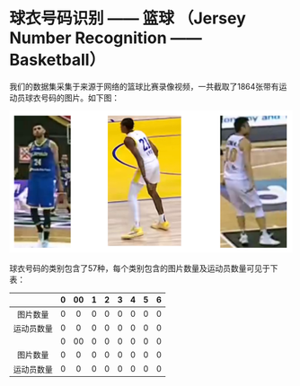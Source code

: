 # 球衣号码识别 —— 篮球 （Jersey Number Recognition —— Basketball）

我们的数据集采集于来源于网络的篮球比赛录像视频，一共截取了1864张带有运动员球衣号码的图片。如下图：

![image](https://github.com/zhiSports/AI_Sports_Dataset/blob/main/data/Jersey%20Number%20Recognition/img/demo.png)

球衣号码的类别包含了57种，每个类别包含的图片数量及运动员数量可见于下表：

|           | 0   | 00   | 1   | 2    | 3   | 4    | 5   | 6    |
| :---:     |:---:| :---:|:---:| :---:|:---:| :---:|:---:| :---:|
| 图片数量   | 0   | 0    | 0   | 0    | 0   | 0    | 0   | 0    |
| 运动员数量 | 0   | 0    | 0   | 0    | 0   | 0    | 0   | 0    |
|           | 0   | 00   | 0   | 0    | 0   | 0    | 0   | 0    |
| 图片数量   | 0   | 0    | 0   | 0    | 0   | 0    | 0   | 0    |
| 运动员数量 | 0   | 0    | 0   | 0    | 0   | 0    | 0   | 0    |
